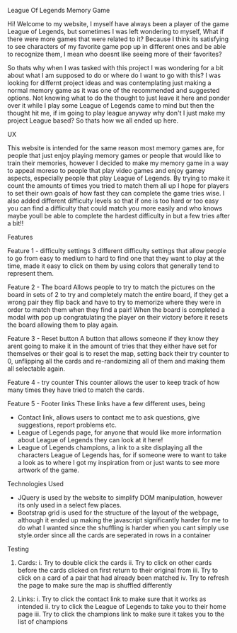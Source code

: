 League Of Legends Memory Game

Hi! Welcome to my website, I myself have always been a player of the game League of Legends, but sometimes I was left wondering to myself,
What if there were more games that were related to it? Because I think its satisfying to see characters of my favorite game pop up in
different ones and be able to recognize them, I mean who doesnt like seeing more of their favorites?

So thats why when I was tasked with this project I was wondering for a bit about what I am supposed to do or where do I want to go with this?
I was looking for differnt project ideas and was contemplating just making a normal memory game as it was one of the recommended and suggested
options. Not knowing what to do the thought to just leave it here and ponder over it while I play some League of Legends came to mind but then
the thought hit me, if im going to play league anyway why don't I just make my project League based? So thats how we all ended up here.


UX

This website is intended for the same reason most memory games are, for people that just enjoy playing memory games or people that would like
to train their memories, however I decided to make my memory game in a way to appeal moreso to people that play video games and enjoy gamey
aspects, especially people that play League of Legends. By trying to make it count the amounts of times you tried to match them all up I 
hope for players to set their own goals of how fast they can complete the game tries wise. I also added different difficulty levels so 
that if one is too hard or too easy you can find a difficulty that could match you more easily and who knows maybe youll be able to complete
the hardest difficulty in but a few tries after a bit!!


Features

Feature 1 - difficulty settings
3 different difficulty settings that allow people to go from easy to medium to hard to find one that they want to play at the time, made it easy 
to click on them by using colors that generally tend to represent them.

Feature 2 - The board
Allows people to try to match the pictures on the board in sets of 2 to try and completely match the entire board, if they get a wrong pair they
flip back and have to try to memorize where they were in order to match them when they find a pair! When the board is completed a modal with pop up
congratulating the player on their victory before it resets the board allowing them to play again.

Feature 3 - Reset button
A button that allows someone if they know they arent going to make it in the amount of tries that they either have set for themselves or their goal is 
to reset the map, setting back their try counter to 0, unflipping all the cards and re-randomizing all of them and making them all selectable again.

Feature 4 - try counter
This counter allows the user to keep track of how many times they have tried to match the cards.

Feature 5 - Footer links
These links have a few different uses, being
- Contact link, allows users to contact me to ask questions, give suggestions, report problems etc.
- League of Legends page, for anyone that would like more information about League of Legends they can look at it here!
- League of Legends champions, a link to a site displaying all the characters League of Legends has, for if someone were to want to take 
a look as to where I got my inspiration from or just wants to see more artwork of the game.


Technologies Used

- JQuery is used by the website to simplify DOM manipulation, however its only used in a select few places.
- Bootstrap grid is used for the structure of the layout of the webpage, although it ended up making the javascript significantly harder
for me to do what I wanted since the shuffling is harder when you cant simply use style.order since all the cards are seperated in rows in a container

Testing

1. Cards:
    i. Try to double click the cards
    ii. Try to click on other cards before the cards clicked on first return to their original from
    iii. Try to click on a card of a pair that had already been matched
    iv. Try to refresh the page to make sure the map is shuffled differently

2. Links:
    i. Try to click the contact link to make sure that it works as intended
    ii. try to click the League of Legends to take you to their home page
    iii. Try to click the champions link to make sure it takes you to the list of champions
